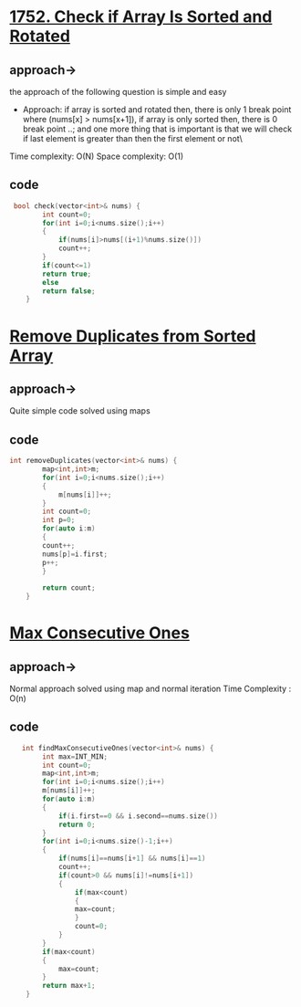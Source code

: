 
# [1752. Check if Array Is Sorted and Rotated](https://leetcode.com/problems/check-if-array-is-sorted-and-rotated/description/)

## approach-> 
the approach of the following question is simple and easy
- Approach:
if array is sorted and rotated then, there is only 1 break point where (nums[x] > nums[x+1]),
if array is only sorted then, there is 0 break point ..; and one more thing that is
important is that we will check if last element is greater than then the first element or not\


Time complexity: O(N)
Space complexity: O(1)


## code
```cpp
 bool check(vector<int>& nums) {
        int count=0;
        for(int i=0;i<nums.size();i++)
        {
            if(nums[i]>nums[(i+1)%nums.size()])
            count++;
        }
        if(count<=1)
        return true;
        else
        return false;
    }
```

# [Remove Duplicates from Sorted Array](https://leetcode.com/problems/remove-duplicates-from-sorted-array/)

## approach-> 
Quite simple code solved using maps


## code
```cpp
int removeDuplicates(vector<int>& nums) {
        map<int,int>m;
        for(int i=0;i<nums.size();i++)
        {
            m[nums[i]]++;
        }
        int count=0;
        int p=0;
        for(auto i:m)
        {
        count++;
        nums[p]=i.first;
        p++;
        }
       
        return count;
    }
```
# [Max Consecutive Ones](https://leetcode.com/problems/max-consecutive-ones/description/)

## approach-> 
Normal approach solved using map and normal iteration 
Time Complexity : O(n)


## code
```cpp
   int findMaxConsecutiveOnes(vector<int>& nums) {
        int max=INT_MIN;
        int count=0;
        map<int,int>m;
        for(int i=0;i<nums.size();i++)
        m[nums[i]]++;
        for(auto i:m)
        {
            if(i.first==0 && i.second==nums.size())
            return 0;
        }
        for(int i=0;i<nums.size()-1;i++)
        {
            if(nums[i]==nums[i+1] && nums[i]==1)
            count++;
            if(count>0 && nums[i]!=nums[i+1])
            {
                if(max<count)
                {
                max=count;
                }
                count=0;
            }
        }
        if(max<count)
        {
            max=count;
        }
        return max+1;
    }
```
